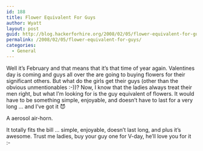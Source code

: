 ```yaml
---
id: 188
title: Flower Equivalent For Guys
author: Wyatt
layout: post
guid: http://blog.hackerforhire.org/2008/02/05/flower-equivalent-for-guys/
permalink: /2008/02/05/flower-equivalent-for-guys/
categories:
  - General
---
```

Well it&#8217;s February and that means that it&#8217;s that time of year again. Valentines day is coming and guys all over the are going to buying flowers for their significant others. But what do the girls get their guys (other than the obvious unmentionables :-))? Now, I know that the ladies always treat their men right, but what I&#8217;m looking for is the guy equivalent of flowers. It would have to be something simple, enjoyable, and doesn&#8217;t have to last for a very long &#8230; and I&#8217;ve got it 😈

A aerosol air-horn.

It totally fits the bill &#8230; simple, enjoyable, doesn&#8217;t last long, and plus it&#8217;s awesome. Trust me ladies, buy your guy one for V-day, he&#8217;ll love you for it <img src="http://blog.hackerforhire.org/wp-includes/images/smilies/simple-smile.png" alt=":-)" class="wp-smiley" style="height: 1em; max-height: 1em;" />